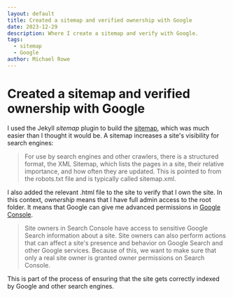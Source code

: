 ```yaml
---
layout: default
title: Created a sitemap and verified ownership with Google
date: 2023-12-29
description: Where I create a sitemap and verify with Google.
tags:
  - sitemap
  - Google
author: Michael Rowe
---
```


# Created a sitemap and verified ownership with Google

I used the Jekyll *sitemap* plugin to build the [sitemap](https://www.wikiwand.com/en/Sitemap), which was much easier than I thought it would be. A sitemap increases a site's visibility for search engines:

> For use by search engines and other crawlers, there is a structured format, the XML Sitemap, which lists the pages in a site, their relative importance, and how often they are updated. This is pointed to from the robots.txt file and is typically called sitemap.xml.

I also added the relevant .html file to the site to verify that I own the site. In this context, *ownership* means that I have full admin access to the root folder. It means that Google can give me advanced permissions in [Google Console](https://support.google.com/webmasters/answer/9008080?hl=en).

> Site owners in Search Console have access to sensitive Google Search information about a site. Site owners can also perform actions that can affect a site's presence and behavior on Google Search and other Google services. Because of this, we want to make sure that only a real site owner is granted owner permissions on Search Console.

This is part of the process of ensuring that the site gets correctly indexed by Google and other search engines.